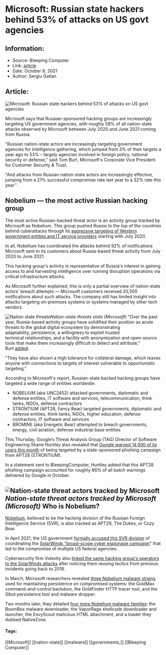 # Microsoft: Russian state hackers behind 53% of attacks on US govt agencies
### 

## Information:
+ Source: Bleeping Computer
+ Link: [article](https://www.bleepingcomputer.com/news/security/microsoft-russian-state-hackers-behind-53-percent-of-attacks-on-us-govt-agencies/)
+ Date: October 8, 2021
+ Author: Sergiu Gatlan


## Article:
![Microsoft: Russian state hackers behind 53% of attacks on US govt agencies](https://www.bleepstatic.com/content/hl-images/2021/10/08/Russia-flag.jpg)


Microsoft says that Russian-sponsored hacking groups are increasingly targeting US government agencies, with roughly 58% of all nation-state attacks observed by Microsoft between July 2020 and June 2021 coming from Russia.


"Russian nation-state actors are increasingly targeting government agencies for intelligence gathering, which jumped from 3% of their targets a year ago to 53% – largely agencies involved in foreign policy, national security or defense," said Tom Burt, Microsoft's Corporate Vice President for Customer Security & Trust.


"And attacks from Russian nation-state actors are increasingly effective, jumping from a 21% successful compromise rate last year to a 32% rate this year."


Nobelium — the most active Russian hacking group
------------------------------------------------


The most active Russian-backed threat actor is an activity group tracked by Microsoft as Nobelium. This group pushed Russia to the top of the countries behind cyberattacks through its [aggressive targeting of Western government entities and IT service providers](https://www.bleepingcomputer.com/tag/nobelium/) starting with July 2020.


In all, Nobelium has coordinated the attacks behind 92% of notifications Microsoft sent to its customers about Russia-based threat activity from July 2020 to June 2021.


This hacking group's activity is representative of Russia's interest in gaining access to and harvesting intelligence over running disruption operations via critical infrastructure attacks. 


As Microsoft further explained, this is only a partial overview of nation-state actors' breach attempts — Microsoft customers received 20,500 notifications about such attacks. The company still has limited insight into attacks targeting on-premises systems or systems managed by other tech vendors.



![Nation state threats](https://www.bleepstatic.com/images/news/u/1109292/2021/Nation-state-threats.png)*Nation-state threats stats (Microsoft)*
"Over the past year, Russia-based activity groups have solidified their position as acute threats to the global digital ecosystem by demonstrating adaptability, persistence, a willingness to exploit trusted technical relationships, and a facility with anonymization and open-source tools that make them increasingly difficult to detect and attribute," Burt [added](https://query.prod.cms.rt.microsoft.com/cms/api/am/binary/RWMFIi#page=57).


"They have also shown a high tolerance for collateral damage, which leaves anyone with connections to targets of interest vulnerable to opportunistic targeting."


According to Microsoft's report, Russian-state backed hacking groups have targeted a wide range of entities worldwide:


* NOBELIUM (aka UNC2452) attacked governments, diplomatic and defense entities, IT software and services, telecommunication, think tanks, NGOs, defense contractors
* STRONTIUM (APT28, Fancy Bear) targeted governments, diplomatic and defense entities, think tanks, NGOs, higher education, defense contractors, IT software and services
* BROMINE (aka Energetic Bear) attempted to breach governments, energy, civil aviation, defense industrial base entities


This Thursday, Google’s Threat Analysis Group (TAG) Director of Software Engineering Shane Huntley also revealed that [Google warned 14,000 of its users this month](https://www.bleepingcomputer.com/news/security/google-warns-14-000-gmail-users-targeted-by-russian-hackers/) of being targeted by a state-sponsored phishing campaign from APT28 (STRONTIUM).


In a statement sent to BleepingComputer, Huntley added that this APT28 phishing campaign accounted for roughly 86% of all batch warnings delivered by Google in October.



![Nation-state threat actors tracked by Microsoft](https://www.bleepstatic.com/images/news/u/1109292/2021/Nation-State-Actors-tracked-by-Microsoft.jpg)*Nation-state threat actors tracked by Microsoft (Microsoft)*
Who is Nobelium?
----------------


[Nobelium](https://www.bleepingcomputer.com/news/security/microsoft-russian-svr-hackers-target-govt-agencies-from-24-countries/), believed to be the hacking division of the Russian Foreign Intelligence Service (SVR), is also tracked as APT29, The Dukes, or Cozy Bear.


In April 2021, the US government [formally accused this SVR division](https://www.bleepingcomputer.com/news/security/us-government-confirms-russian-svr-behind-the-solarwinds-hack/) of coordinating the [SolarWinds "broad-scope cyber espionage campaign](https://www.bleepingcomputer.com/news/security/the-solarwinds-cyberattack-the-hack-the-victims-and-what-we-know/)" that led to the compromise of multiple US federal agencies.


Cybersecurity firm Volexity also [linked the same hacking group's operators to the SolarWinds attacks](https://www.volexity.com/blog/2021/05/27/suspected-apt29-operation-launches-election-fraud-themed-phishing-campaigns/) after noticing them reusing tactics from previous incidents going back to 2018.


In March, Microsoft researchers revealed [three Nobelium malware strains](https://www.bleepingcomputer.com/news/security/microsoft-reveals-3-new-malware-strains-used-by-solarwinds-hackers/) used for maintaining persistence on compromised systems: the GoldMax command-and-control backdoor, the GoldFinder HTTP tracer tool, and the Sibot persistence tool and malware dropper.


Two months later, they detailed [four more Nobelium malware families](https://www.bleepingcomputer.com/news/security/microsoft-russian-hackers-used-4-new-malware-in-usaid-phishing/): the BoomBox malware downloader, the VaporRage shellcode downloader and launcher, the EnvyScout malicious HTML attachment, and a loader they dubbed NativeZone.




#### Tags:
[[Microsoft]] [[nation-state]] [[malware]] [[governments,]] [[Bleeping Computer]]
